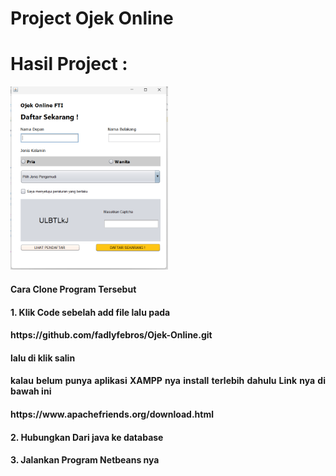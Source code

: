 # Project Ojek Online 
# Hasil Project :
<img align="justify" alt="Web-developer" width="50%" src="Ojek Online Yarsi.png">
<h4 style="text-align:justify">Cara Clone Program Tersebut</h4>
<h4 style="text-align:justify">1. Klik Code sebelah add file lalu pada</h4>
<h4 style="text-align:justify">https://github.com/fadlyfebros/Ojek-Online.git</h4>
<h4 style="text-align:justify">lalu di klik salin</h4>
<h4 style="text-align:justify">kalau belum punya aplikasi XAMPP nya install terlebih dahulu Link nya di bawah ini</h4>
<h4 style="text-align:justify">https://www.apachefriends.org/download.html</h4>
<h4 style="text-align:justify">2. Hubungkan Dari java ke database</h4>
<h4 style="text-align:justify">3. Jalankan Program Netbeans nya</h4>
